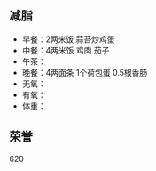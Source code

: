 ## 减脂 ##
* 早餐：2两米饭 蒜苔炒鸡蛋
* 中餐：4两米饭 鸡肉 茄子
* 午茶：
* 晚餐：4两面条 1个荷包蛋 0.5根香肠
* 无氧：
* 有氧：
* 体重：


## 荣誉 ##
620
